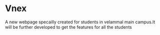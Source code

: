 # Vnex
A new webpage specailly created for students in velammal main campus.It will be further developed to get the features for all the students
